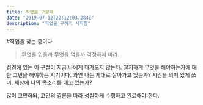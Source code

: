 ```yaml
---
title: 직업을 구할때
date: "2019-07-12T22:12:03.284Z"
description: "직업을 구하기 시작함"
---
```


#직업을 찾는 중이다.

>무엇을 입을까 무엇을 먹을까 걱정하지 마라.

성경에 있는 이 구절이 지금 나에게 다가오지 않는다. 철저하게 무엇을 해야하는가에 대한 고민을 해야하는 시기이다. 과연 나는 제대로 살아가고 있는가? 시간을 의미 있게 쓰며, 세상에 나의 목소리를 내고 있는가?

많이 고민하되, 고민의 결론을 따라 성실하게 수행하고 완료해야 한다.
